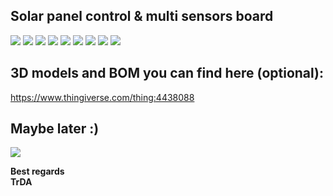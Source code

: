 ## Solar panel control & multi sensors board
![](https://raw.githubusercontent.com/TrDA-hab/Projects/master/Solar/Solar0.jpg)
![](https://raw.githubusercontent.com/TrDA-hab/Projects/master/Solar/Solar1.jpg)
![](https://raw.githubusercontent.com/TrDA-hab/Projects/master/Solar/Solav%20v2.jpg)
![](https://raw.githubusercontent.com/TrDA-hab/Projects/master/Solar/Solar%20graph.jpg)
![](https://raw.githubusercontent.com/TrDA-hab/Projects/master/Solar/20200309_161455.jpg)
![](https://raw.githubusercontent.com/TrDA-hab/Projects/master/Solar/DPPA.jpg)
![](https://raw.githubusercontent.com/TrDA-hab/Projects/master/Solar/05.jpg)
![](https://raw.githubusercontent.com/TrDA-hab/Projects/master/Solar/20200312_232513.jpg)
![](https://raw.githubusercontent.com/TrDA-hab/Projects/master/Solar/20200428_215212.jpg)

## **3D models** and **BOM** you can find here (optional):   
https://www.thingiverse.com/thing:4438088  

## Maybe later :)   
![](https://raw.githubusercontent.com/TrDA-hab/Projects/master/Solar/20210208_221613.jpg)

**Best regards  
TrDA**
